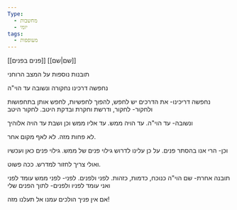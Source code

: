 ```yaml
---
Type:
  - מחשבות
  - יומי
tags:
  - מעופפות
---
```

[[פנים בפנים]]
[[שם|שם]]

תובנות נוספות על המצב הרוחני

נחפשה דרכינו נחקורה ונשובה עד הוי"ה

נחפשה דריכינו- את הדרכים יש לחפש, להפוך לחפשיות, לחפש אותן בתחפושות
ולחקור- לחקור, ודרשת וחקרת ובדקת היטב. לחקור היטב

ונשובה- עד הוי"ה. עד הויה ממש. עד אליו ממש
וכן ושבת עד הויה אלוהיך

לא פחות מזה. לא לאף מקום אחר.

וכן- הרי אנו בהסתר פנים.
על כן עלינו לדרוש גילוי פנים של ממש.
גילוי פנים כאן ועכשיו


ואולי צריך לחזור למדרש. ככה פשוט. 

תובנה אחרת- שם הוי"ה כנוכח, כדמות, כזהות. לפני ולפנים.
לפני- לפני ממש עומד לפני ואני עומד לפניו
ולפנים- לתוך הפנים שלי


אם אין פניך הולכים עמנו אל תעלנו מזה!

